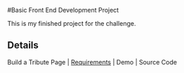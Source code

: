 
#Basic Front End Development Project

This is my finished project for the challenge.

## Details

Build a Tribute Page | [Requirements](http://www.freecodecamp.com/challenges/build-a-tribute-page) | Demo | Source Code